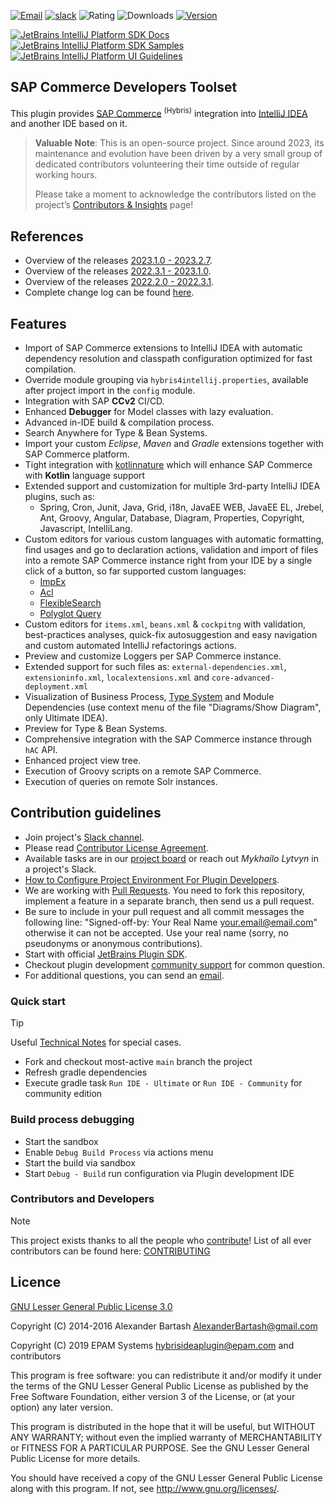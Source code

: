 [![Email](https://img.shields.io/badge/Help-Contact%20us-blue)](mailto:hybrisideaplugin@epam.com)
[![slack](https://img.shields.io/badge/slack-join-blueviolet.svg?logo=slack)](https://join.slack.com/t/sapcommercede-0kz9848/shared_invite/zt-29gnz3fd2-mz_69mla52NOFqGGsG1Zjw)
![Rating](https://img.shields.io/jetbrains/plugin/r/rating/12867-sap-commerce-developers-toolset)
![Downloads](https://img.shields.io/jetbrains/plugin/d/12867-sap-commerce-developers-toolset)
[![Version](https://img.shields.io/jetbrains/plugin/v/12867-sap-commerce-developers-toolset)](https://plugins.jetbrains.com/plugin/12867-sap-commerce-developers-toolset)

[![JetBrains IntelliJ Platform SDK Docs](https://jb.gg/badges/docs.svg)](https://plugins.jetbrains.com/docs/intellij)
[![JetBrains IntelliJ Platform SDK Samples](https://img.shields.io/badge/JB-SDK%20samples-lightgreen)](https://github.com/JetBrains/intellij-sdk-code-samples)
[![JetBrains IntelliJ Platform UI Guidelines](https://img.shields.io/badge/JB-UI%20Guidelines-lightgreen)](https://jetbrains.github.io/ui/)

## SAP Commerce Developers Toolset ##

<!-- Plugin description -->
This plugin provides [SAP Commerce](https://www.sap.com/products/crm/e-commerce-platforms.html) <sup>(Hybris)</sup> integration into [IntelliJ IDEA](https://www.jetbrains.com/idea/) and another IDE based on it.

> **Valuable Note**: This is an open-source project. Since around 2023, its maintenance and evolution have been driven by a very small group of dedicated contributors volunteering their time outside of regular working hours.
> 
> Please take a moment to acknowledge the contributors listed on the project’s [Contributors & Insights](https://github.com/epam/sap-commerce-intellij-idea-plugin/graphs/contributors?from=10%2F07%2F2022) page!   

## References
- Overview of the releases [2023.1.0 - 2023.2.7](https://hybrismart.com/2023/09/04/part-iii-sap-commerce-developers-toolset-v-2023-1-0-intellij-idea-plugin/).
- Overview of the releases [2022.3.1 - 2023.1.0](https://hybrismart.com/2023/08/24/part-ii-sap-commerce-developers-toolset-v-2023-1-0-intellij-idea-plugin).
- Overview of the releases [2022.2.0 - 2022.3.1](https://hybrismart.com/2023/05/08/sap-commerce-dev-toolset-2022-3-1-updates).
- Complete change log can be found [here](https://github.com/epam/sap-commerce-intellij-idea-plugin/blob/main/CHANGELOG.md).

## Features

- Import of SAP Commerce extensions to IntelliJ IDEA with automatic dependency resolution and classpath configuration optimized for fast compilation.
- Override module grouping via `hybris4intellij.properties`, available after project import in the `config` module.
- Integration with SAP **CCv2** CI/CD.
- Enhanced **Debugger** for Model classes with lazy evaluation.
- Advanced in-IDE build & compilation process.
- Search Anywhere for Type & Bean Systems.
- Import your custom _Eclipse_, _Maven_ and _Gradle_ extensions together with SAP Commerce platform.
- Tight integration with [kotlinnature](https://github.com/mlytvyn/kotlinnature) which will enhance SAP Commerce with **Kotlin** language support
- Extended support and customization for multiple 3rd-party IntelliJ IDEA plugins, such as:
  - Spring, Cron, Junit, Java, Grid, i18n, JavaEE WEB, JavaEE EL, Jrebel, Ant, Groovy, Angular, Database, Diagram, Properties, Copyright, Javascript, IntelliLang. 
- Custom editors for various custom languages with automatic formatting, find usages and go to declaration actions, validation and import of files into a remote SAP Commerce instance right from your IDE by a single click of a button, so far supported custom languages:
  - [ImpEx](https://help.sap.com/docs/SAP_COMMERCE/d0224eca81e249cb821f2cdf45a82ace/8bee24e986691014b97bcd2c7e6ff732.html?locale=en-US&version=LATEST)
  - [Acl](https://help.sap.com/docs/SAP_COMMERCE/d0224eca81e249cb821f2cdf45a82ace/8b4aa00e866910148df2920f69d68b27.html?locale=en-US&version=LATEST)
  - [FlexibleSearch](https://help.sap.com/docs/SAP_COMMERCE/d0224eca81e249cb821f2cdf45a82ace/8bc399c186691014b8fce25e96614547.html)
  - [Polyglot Query](https://help.sap.com/docs/SAP_COMMERCE/d0224eca81e249cb821f2cdf45a82ace/651d603ed81247c2be1708f22baed11b.html)
- Custom editors for `items.xml`, `beans.xml` & `cockpitng` with validation, best-practices analyses, quick-fix autosuggestion and easy navigation and custom automated IntelliJ refactorings actions.
- Preview and customize Loggers per SAP Commerce instance.
- Extended support for such files as: `external-dependencies.xml`, `extensioninfo.xml`, `localextensions.xml` and `core-advanced-deployment.xml`
- Visualization of Business Process, [Type System](https://github.com/epam/sap-commerce-intellij-idea-plugin/blob/main/docs%2FLEGEND_TYPE_SYSTEM_DIAGRAM.md) and Module Dependencies (use context menu of the file "Diagrams/Show Diagram", only Ultimate IDEA).
- Preview for Type & Bean Systems.
- Comprehensive integration with the SAP Commerce instance through `hAC` API.
- Enhanced project view tree.
- Execution of Groovy scripts on a remote SAP Commerce.
- Execution of queries on remote Solr instances.

## Contribution guidelines ##

* Join project's [Slack channel](https://join.slack.com/t/sapcommercede-0kz9848/shared_invite/zt-29gnz3fd2-mz_69mla52NOFqGGsG1Zjw).
* Please read [Contributor License Agreement](https://developercertificate.org).
* Available tasks are in our [project board](https://github.com/epam/sap-commerce-intellij-idea-plugin/projects/1) or reach out _Mykhailo Lytvyn_ in a project's Slack.
* [How to Configure Project Environment For Plugin Developers](https://www.jetbrains.org/intellij/sdk/docs/basics/getting_started/setting_up_environment.html).
* We are working with [Pull Requests](https://help.github.com/articles/about-pull-requests/). You need to fork this repository, implement a feature in a separate branch, then send us a pull request.
* Be sure to include in your pull request and all commit messages the following line: "Signed-off-by: Your Real Name your.email@email.com" otherwise it can not be accepted. Use your real name (sorry, no pseudonyms or anonymous contributions).
* Start with official [JetBrains Plugin SDK](https://plugins.jetbrains.com/docs/intellij).
* Checkout plugin development [community support](https://platform.jetbrains.com) for common question.
* For additional questions, you can send an [email](mailto:hybrisideaplugin@epam.com).

<!-- Plugin description end -->

### Quick start

> [!TIP]
> 
> Useful [Technical Notes](TECH_NOTES.md) for special cases.

* Fork and checkout most-active `main` branch the project
* Refresh gradle dependencies
* Execute gradle task `Run IDE - Ultimate` or `Run IDE - Community` for community edition

### Build process debugging

* Start the sandbox
* Enable `Debug Build Process` via actions menu
* Start the build via sandbox
* Start `Debug - Build` run configuration via Plugin development IDE

### Contributors and Developers

> [!NOTE]
> 
> This project exists thanks to all the people who <a href="https://github.com/epam/sap-commerce-intellij-idea-plugin/graphs/contributors" target="_blank">contribute</a>!
> List of all ever contributors can be found here: [CONTRIBUTING](CONTRIBUTING.md)

## Licence ##
[GNU Lesser General Public License 3.0](https://www.gnu.org/licenses/)

Copyright (C) 2014-2016 Alexander Bartash <AlexanderBartash@gmail.com>

Copyright (C) 2019 EPAM Systems <hybrisideaplugin@epam.com> and contributors

This program is free software: you can redistribute it and/or modify
it under the terms of the GNU Lesser General Public License as
published by the Free Software Foundation, either version 3 of the
License, or (at your option) any later version.

This program is distributed in the hope that it will be useful,
but WITHOUT ANY WARRANTY; without even the implied warranty of
MERCHANTABILITY or FITNESS FOR A PARTICULAR PURPOSE.
See the GNU Lesser General Public License for more details.

You should have received a copy of the GNU Lesser General Public License
along with this program. If not, see <http://www.gnu.org/licenses/>.